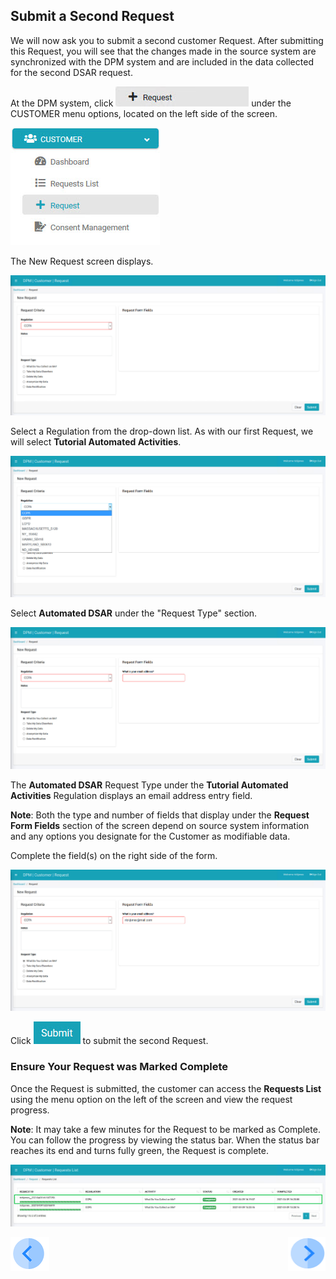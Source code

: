 ## Submit a Second Request

We will now ask you to submit a second customer Request. After submitting this Request, you will see that the changes made in the source system are synchronized with the DPM system and are included in the data collected for the second DSAR request.  

At the DPM system, click ![image](../images/Customer_Request.jpg) under the CUSTOMER menu options, located on the left side of the screen. 

![image](../images/Customer_Request_LeftPanel.jpg)     

The New Request screen displays.

![image](../images/03_1_Auto_Sync_First_Request.jpg)

Select a Regulation from the drop-down list. As with our first Request, we will select **Tutorial Automated Activities**.

![image](../images/03_2_Auto_Sync_First_Request.jpg)  

Select **Automated DSAR** under the "Request Type" section.

![image](../images/03_3_Auto_Sync_First_Request.jpg)

The **Automated DSAR** Request Type under the **Tutorial Automated Activities** Regulation displays an email address entry field. 

**Note**: Both the type and number of fields that display under the **Request Form Fields** section of the screen depend on source system information and any options you designate for the Customer as modifiable data.

Complete the field(s) on the right side of the form.  

![image](../images/03_4_Auto_Sync_First_Request.jpg)     

Click ![image](../images/06_ICON_Submit.jpg) to submit the second Request.

### Ensure Your Request was Marked Complete

Once the Request is submitted, the customer can access the **Requests List** using the menu option on the left of the screen and view the request progress.

**Note**: It may take a few minutes for the Request to be marked as Complete. You can follow the progress by viewing the status bar. When the status bar reaches its end and turns fully green, the Request is complete.  

![image](../images/03_17_Auto_Sync_SecondRequest.jpg)

[![Previous](../images/Previous.png)]( 03_06_Auto_Sync_Change_Your_Data.md)[<img align="right" width="60" height="54" src="../images/Next.png">]( 03_08_Auto_Sync_Confirm_changes_in_second_Request.md)


